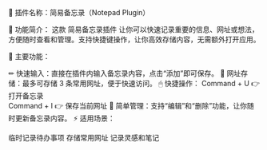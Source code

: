 📌 插件名称：简易备忘录（Notepad Plugin）

📝 功能简介： 这款 简易备忘录插件 让你可以快速记录重要的信息、网址或想法，方便随时查看和管理。支持快捷键操作，让你高效存储内容，无需额外打开应用。

🔹 主要功能：

✏ 快速输入：直接在插件内输入备忘录内容，点击“添加”即可保存。
🔗 网址存储：最多可存储 3 条常用网址，便于快速访问。
🖱 快捷操作：
Command + U 👉 打开备忘录  
Command + I 👉 保存当前网址
📂 简单管理：支持“编辑”和“删除”功能，让你随时更新备忘录内容。
⚡ 适用场景：

临时记录待办事项
存储常用网址
记录灵感和笔记
